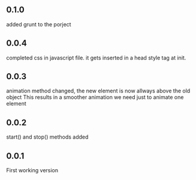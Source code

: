 ## 0.1.0
added grunt to the porject

## 0.0.4
completed css in javascript file. it gets inserted in a head style tag at init.

## 0.0.3
animation method changed, the new element is now allways above the old object
This results in a smoother animation we need just to animate one element

## 0.0.2
start() and stop() methods added

## 0.0.1
First working version